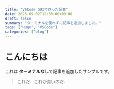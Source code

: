 ```yaml
---
title: "VSCode GUIで作った記事"
date: 2025-09-02T12:30:00+09:00
draft: false
summary: "ターミナルを使わずに記事を追加しました。"
tags: ["Hugo", "VSCode"]
categories: ["blog"]
---
```


# こんにちは
これは **ターミナルなし**で記事を追加したサンプルです。
>これだ．これが貴いのだ．